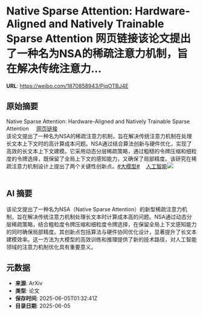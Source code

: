 # Native Sparse Attention: Hardware-Aligned and Natively Trainable Sparse Attention 网页链接该论文提出了一种名为NSA的稀疏注意力机制，旨在解决传统注意力...

**URL**: https://weibo.com/1870858943/PjqOTBJ4E

## 原始摘要

Native Sparse Attention: Hardware-Aligned and Natively Trainable Sparse Attention <a href="https://weibo.cn/sinaurl?u=https%3A%2F%2Fwww.aminer.cn%2Fpub%2F67b3fbf2ae8580e7ff49bfcc%2Fnative-sparse-attention-hardware-aligned-and-natively-trainable-sparse-attention" data-hide=""><span class="url-icon"><img style="width: 1rem;height: 1rem" src="https://h5.sinaimg.cn/upload/2015/09/25/3/timeline_card_small_web_default.png" referrerpolicy="no-referrer"></span><span class="surl-text">网页链接</span></a><br>该论文提出了一种名为NSA的稀疏注意力机制，旨在解决传统注意力机制在处理长文本上下文时的高计算成本问题。NSA通过结合算法创新与硬件优化，实现了高效的长文本上下文建模。它采用动态分层稀疏策略，通过粗糙的令牌压缩和细粒度的令牌选择，既保留了全局上下文的感知能力，又确保了局部精度。该研究在稀疏注意力机制设计上提出了两个关键性创新点。<a href="https://m.weibo.cn/search?containerid=231522type%3D1%26t%3D10%26q%3D%23%E5%A4%A7%E6%A8%A1%E5%9E%8B%23&amp;extparam=%23%E5%A4%A7%E6%A8%A1%E5%9E%8B%23" data-hide=""><span class="surl-text">#大模型#</span></a><a href="https://m.weibo.cn/p/index?extparam=%E4%BA%BA%E5%B7%A5%E6%99%BA%E8%83%BD&amp;containerid=100808f068f0dad74789bee210163c40a4b50d" data-hide=""><span class="url-icon"><img style="width: 1rem;height: 1rem" src="https://n.sinaimg.cn/photo/5213b46e/20180926/timeline_card_small_super_default.png" referrerpolicy="no-referrer"></span><span class="surl-text">人工智能</span></a><img style="" src="https://tvax3.sinaimg.cn/large/6f830abfly1hznizqy0akj21o00z37wh.jpg" referrerpolicy="no-referrer"><br><br>

## AI 摘要

该论文提出了一种名为NSA（Native Sparse Attention）的新型稀疏注意力机制，旨在解决传统注意力机制处理长文本时计算成本高的问题。NSA通过动态分层稀疏策略，结合粗粒度令牌压缩和细粒度令牌选择，在保留全局上下文感知能力的同时确保局部精度。其创新点包括算法与硬件协同优化设计，显著提升了长文本建模效率。这一方法为大模型的高效训练和推理提供了新的技术路径，对人工智能领域的注意力机制优化具有重要意义。

## 元数据

- **来源**: ArXiv
- **类型**: 论文
- **保存时间**: 2025-06-05T01:32:41Z
- **目录日期**: 2025-06-05
